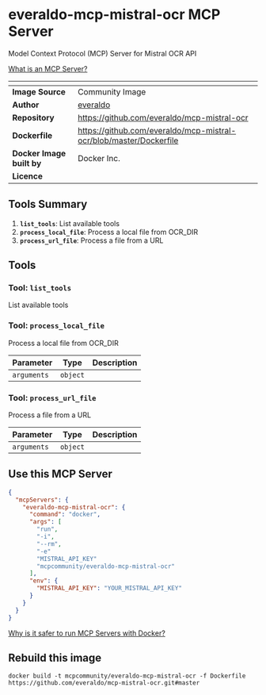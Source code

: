 # everaldo-mcp-mistral-ocr MCP Server

Model Context Protocol (MCP) Server for Mistral OCR API

[What is an MCP Server?](https://www.anthropic.com/news/model-context-protocol)

| <!-- --> | <!-- --> |
|-----------|---------|
| **Image Source** | Community Image |
| **Author** | [everaldo](https://github.com/everaldo) |
| **Repository** | https://github.com/everaldo/mcp-mistral-ocr |
| **Dockerfile** | https://github.com/everaldo/mcp-mistral-ocr/blob/master/Dockerfile |
| **Docker Image built by** | Docker Inc. |
| **Licence** |  |

## Tools Summary

 1. **`list_tools`**: List available tools
 1. **`process_local_file`**: Process a local file from OCR_DIR
 1. **`process_url_file`**: Process a file from a URL

## Tools

### Tool: **`list_tools`**

List available tools

### Tool: **`process_local_file`**

Process a local file from OCR_DIR

| Parameter | Type | Description |
| - | - | - |
| `arguments` | `object` |  |

### Tool: **`process_url_file`**

Process a file from a URL

| Parameter | Type | Description |
| - | - | - |
| `arguments` | `object` |  |

## Use this MCP Server

```json
{
  "mcpServers": {
    "everaldo-mcp-mistral-ocr": {
      "command": "docker",
      "args": [
        "run",
        "-i",
        "--rm",
        "-e"
        "MISTRAL_API_KEY"
        "mcpcommunity/everaldo-mcp-mistral-ocr"
      ],
      "env": {
        "MISTRAL_API_KEY": "YOUR_MISTRAL_API_KEY"
      }
    }
  }
}
```

[Why is it safer to run MCP Servers with Docker?](https://www.docker.com/blog/the-model-context-protocol-simplifying-building-ai-apps-with-anthropic-claude-desktop-and-docker/)

## Rebuild this image

```console
docker build -t mcpcommunity/everaldo-mcp-mistral-ocr -f Dockerfile https://github.com/everaldo/mcp-mistral-ocr.git#master
```

